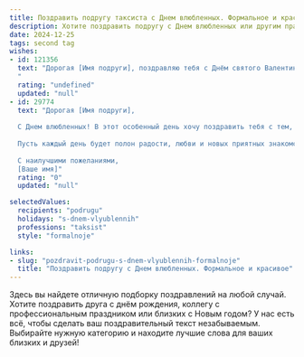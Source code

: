 ```yaml
---
title: Поздравить подругу таксиста с Днем влюбленных. Формальное и красивое
description: Хотите поздравить подругу с Днем влюбленных или другим праздником? Наш ИИ создаст незабываемое поздравление, а вы обязательно выделитесь среди других.  
date: 2024-12-25
tags: second tag
wishes:
- id: 121356
  text: "Дорогая [Имя подруги], поздравляю тебя с Днём святого Валентина! Желаю тебе в этот прекрасный день, посвящённый любви,  искренних чувств,  взаимной симпатии и  всего самого доброго. Пусть твоя жизнь будет наполнена радостью, успехом и  приятными сюрпризами.  С профессиональным праздником тебя,  пусть  твоя работа приносит  удовлетворение и  радость от общения с людьми.
  "
  rating: "undefined"
  updated: "null"
- id: 29774
  text: "Дорогая [Имя подруги],
  
  С Днем влюбленных! В этот особенный день хочу поздравить тебя с тем, что ты не только профессионал своего дела, но и сердце, заполненное светом и теплом. Как таксист, ты помогаешь людям добираться к своим любимым, а сегодня желаю, чтобы и к тебе всегда мчались настоящие чувства и искренние эмоции.
  
  Пусть каждый день будет полон радости, любви и новых приятных знакомств. Ты заслуживаешь самых ярких и счастливых моментов в жизни!
  
  С наилучшими пожеланиями,
  [Ваше имя]"
  rating: "0"
  updated: "null"

selectedValues:
  recipients: "podrugu"
  holidays: "s-dnem-vlyublennih"
  professions: "taksist"
  style: "formalnoje"

links:
- slug: "pozdravit-podrugu-s-dnem-vlyublennih-formalnoje"
  title: "Поздравить подругу с Днем влюбленных. Формальное и красивое"
---
```


Здесь вы найдете отличную подборку поздравлений на любой случай. 
Хотите поздравить друга с днём рождения, коллегу с профессиональным праздником или близких с Новым годом? У нас есть всё, чтобы сделать ваш поздравительный текст незабываемым. Выбирайте нужную категорию и находите лучшие слова для ваших близких и друзей!
